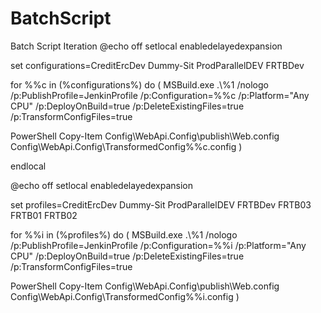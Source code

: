 # BatchScript
Batch Script Iteration
@echo off
setlocal enabledelayedexpansion

set configurations=CreditErcDev Dummy-Sit ProdParallelDEV FRTBDev

for %%c in (%configurations%) do (
  MSBuild.exe .\\%1 /nologo /p:PublishProfile=JenkinProfile /p:Configuration=%%c /p:Platform="Any CPU" /p:DeployOnBuild=true /p:DeleteExistingFiles=true /p:TransformConfigFiles=true

  PowerShell Copy-Item Config\WebApi.Config\publish\Web.config Config\WebApi.Config\TransformedConfig\%%c.config
)

endlocal


@echo off
setlocal enabledelayedexpansion

set profiles=CreditErcDev Dummy-Sit ProdParallelDEV FRTBDev FRTB03 FRTB01 FRTB02

for %%i in (%profiles%) do (
  MSBuild.exe .\\%1 /nologo /p:PublishProfile=JenkinProfile /p:Configuration=%%i /p:Platform="Any CPU" /p:DeployOnBuild=true /p:DeleteExistingFiles=true /p:TransformConfigFiles=true

  PowerShell Copy-Item Config\WebApi.Config\publish\Web.config Config\WebApi.Config\TransformedConfig\%%i.config
)

